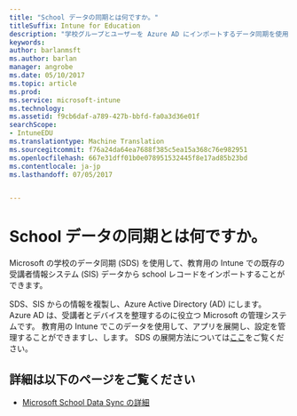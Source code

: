 ```yaml
---
title: "School データの同期とは何ですか。"
titleSuffix: Intune for Education
description: "学校グループとユーザーを Azure AD にインポートするデータ同期を使用して School です。"
keywords: 
author: barlanmsft
ms.author: barlan
manager: angrobe
ms.date: 05/10/2017
ms.topic: article
ms.prod: 
ms.service: microsoft-intune
ms.technology: 
ms.assetid: f9cb6daf-a789-427b-bbfd-fa0a3d36e01f
searchScope:
- IntuneEDU
ms.translationtype: Machine Translation
ms.sourcegitcommit: f76a24da64ea7688f385c5ea15a368c76e982951
ms.openlocfilehash: 667e31dff01b0e078951532445f8e17ad85b23bd
ms.contentlocale: ja-jp
ms.lasthandoff: 07/05/2017


---
```


# <a name="what-is-school-data-sync"></a>School データの同期とは何ですか。

Microsoft の学校のデータ同期 (SDS) を使用して、教育用の Intune での既存の受講者情報システム (SIS) データから school レコードをインポートすることができます。

SDS、SIS からの情報を複製し、Azure Active Directory (AD) にします。 Azure AD は、受講者とデバイスを整理するのに役立つ Microsoft の管理システムです。 教育用の Intune でこのデータを使用して、アプリを展開し、設定を管理することができますし、します。 SDS の展開方法については[ここ](https://support.office.com/article/Overview-of-School-Data-Sync-and-Classroom-f3d1147b-4ade-4905-8518-508e729f2e91)をご覧ください。

## <a name="find-out-more"></a>詳細は以下のページをご覧ください

- [Microsoft School Data Sync の詳細](https://sds.microsoft.com)

